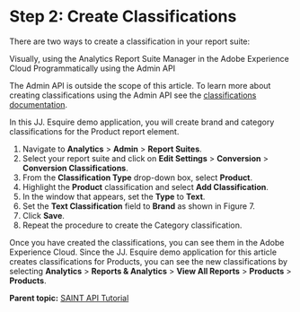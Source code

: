 # Step 2: Create Classifications

 

There are two ways to create a classification in your report suite:

Visually, using the Analytics Report Suite Manager in the Adobe Experience Cloud Programmatically using the Admin API

The Admin API is outside the scope of this article. To learn more about creating classifications using the Admin API see the [classifications documentation](https://github.com/Adobe-Experience-Cloud/analytics-1.4-apis/blob/master/docs/admin-api/methods/report_suite/r_GetClassifications.md).

In this JJ. Esquire demo application, you will create brand and category classifications for the Product report element.

1.  Navigate to **Analytics** \> **Admin** \> **Report Suites**.
2.  Select your report suite and click on **Edit Settings** \> **Conversion** \> **Conversion Classifications**.
3.  From the **Classification Type** drop-down box, select **Product**.
4.  Highlight the **Product** classification and select **Add Classification**.
5.  In the window that appears, set the **Type** to **Text**.
6.  Set the **Text Classification** field to **Brand** as shown in Figure 7.
7.  Click **Save**.
8.  Repeat the procedure to create the Category classification.

Once you have created the classifications, you can see them in the Adobe Experience Cloud. Since the JJ. Esquire demo application for this article creates classifications for Products, you can see the new classifications by selecting **Analytics** \> **Reports & Analytics** \> **View All Reports** \> **Products** \> **Products**.

**Parent topic:** [SAINT API Tutorial](c_SAINT_API_Overview.md)

